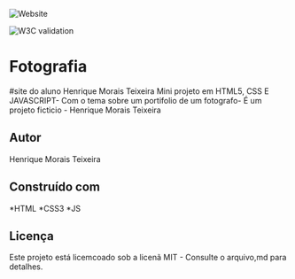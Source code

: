 ![Website](https://img.shields.io/website?url=https%3A%2F%2Fhenriquemorais00.github.io%2FFotografia%2F)

![W3C validation]()

# Fotografia
#site do aluno Henrique Morais Teixeira 
Mini projeto em HTML5, CSS E JAVASCRIPT- 
Com o tema sobre um portifolio de um fotografo- É um projeto ficticio - Henrique Morais Teixeira
## Autor
Henrique Morais Teixeira
## Construído com
*HTML
*CSS3
*JS
## Licença
Este projeto está licemcoado sob a licenã MIT - Consulte o arquivo,md para detalhes.
